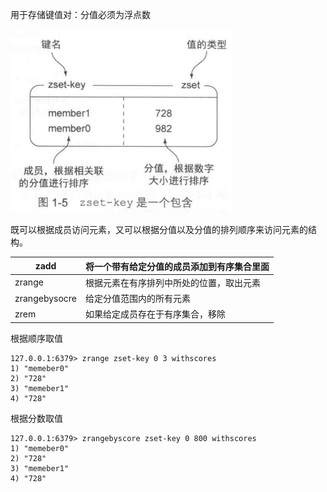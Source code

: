 用于存储键值对：分值必须为浮点数

![image-20210826134542900](5.%E6%9C%89%E5%BA%8F%E9%9B%86%E5%90%88.assets/image-20210826134542900.png)

既可以根据成员访问元素，又可以根据分值以及分值的排列顺序来访问元素的结构。

| zadd          | 将一个带有给定分值的成员添加到有序集合里面 |
| ------------- | ------------------------------------------ |
| zrange        | 根据元素在有序排列中所处的位置，取出元素   |
| zrangebysocre | 给定分值范围内的所有元素                   |
| zrem          | 如果给定成员存在于有序集合，移除           |

根据顺序取值

```
127.0.0.1:6379> zrange zset-key 0 3 withscores
1) "memeber0"
2) "728"
3) "memeber1"
4) "728"
```

根据分数取值

```
127.0.0.1:6379> zrangebyscore zset-key 0 800 withscores
1) "memeber0"
2) "728"
3) "memeber1"
4) "728"
```

